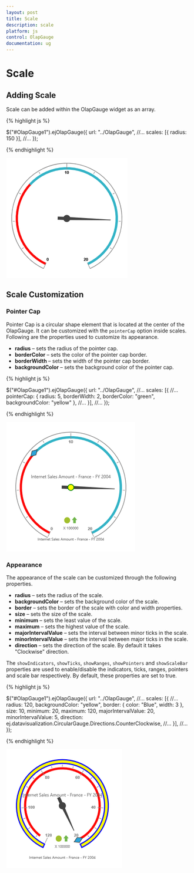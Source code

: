 ```yaml
---
layout: post
title: Scale
description: scale
platform: js
control: OlapGauge
documentation: ug
---
```


# Scale

## Adding Scale

Scale can be added within the OlapGauge widget as an array.

{% highlight js %}

$("#OlapGauge1").ejOlapGauge({
    url: "../OlapGauge",
    //...
    scales: [{
        radius: 150
    }],
    //...
});

{% endhighlight %}

![](Scales_images/scale.png) 

## Scale Customization

### Pointer Cap

Pointer Cap is a circular shape element that is located at the center of the OlapGauge. It can be customized with the `pointerCap` option inside scales. Following are the properties used to customize its appearance.

* **radius** – sets the radius of the pointer cap.
* **borderColor** – sets the color of the pointer cap border.
* **borderWidth** – sets the width of the pointer cap border.
* **backgroundColor** – sets the background color of the pointer cap.

{% highlight js %}

$("#OlapGauge1").ejOlapGauge({
    url: "../OlapGauge",
    //...
    scales: [{
        //...
        pointerCap: {
            radius: 5,
            borderWidth: 2,
            borderColor: "green",
            backgroundColor: "yellow"
        },
        //...
    }],
    //...
});

{% endhighlight %}

![](Scales_images/pointercap.png) 

### Appearance

The appearance of the scale can be customized through the following properties.

* **radius** – sets the radius of the scale.
* **backgroundColor** – sets the background color of the scale.
* **border** – sets the border of the scale with color and width properties.
* **size** – sets the size of the scale.
* **minimum** – sets the least value of the scale.
* **maximum** – sets the highest value of the scale.
* **majorIntervalValue** – sets the interval between minor ticks in the scale.
* **minorIntervalValue** – sets the interval between major ticks in the scale.
* **direction** – sets the direction of the scale.  By default it takes "Clockwise" direction.

The `showIndicators`, `showTicks`, `showRanges`, `showPointers` and `showScaleBar` properties are used to enable/disable the indicators, ticks, ranges, pointers and scale bar respectively.  By default, these properties are set to true.

{% highlight js %}

$("#OlapGauge1").ejOlapGauge({
    url: "../OlapGauge",
    //...
    scales: [{
        //...
        radius: 120,
        backgroundColor: "yellow",
        border: {
            color: "Blue",
            width: 3
        },
        size: 10,
        minimum: 20,
        maximum: 120,
        majorIntervalValue: 20,
        minorIntervalValue: 5,
        direction: ej.datavisualization.CircularGauge.Directions.CounterClockwise,
        //...
    }],
    //...
});

{% endhighlight %} 

![](Scales_images/Scale-Customization-Appearance.png) 

